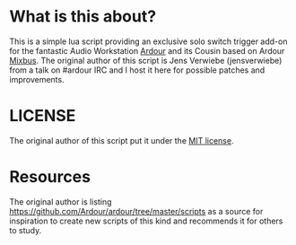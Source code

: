 # What is this about?
This is a simple lua script providing an exclusive solo switch trigger add-on for the fantastic Audio Workstation [Ardour](ardour.org) and its Cousin based on Ardour [Mixbus](http://harrisonconsoles.com/site/mixbus.html). The original author of this script is Jens Verwiebe (jensverwiebe) from a talk on #ardour IRC and I host it here for possible patches and improvements.

# LICENSE
The original author of this script put it under the [MIT license](LICENSE).

# Resources
The original author is listing https://github.com/Ardour/ardour/tree/master/scripts as a source for inspiration to create new scripts of this kind and recommends it for others to study.
